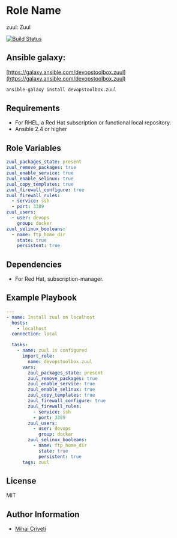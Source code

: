 Role Name
=========

zuul: Zuul

[![Build Status](https://travis-ci.org/cmihai-ansible/zuul.svg?branch=master)](https://travis-ci.org/cmihai-ansible/zuul)

Ansible galaxy:
---------------

[https://galaxy.ansible.com/devopstoolbox.zuul](https://galaxy.ansible.com/devopstoolbox.zuul)

```bash
ansible-galaxy install devopstoolbox.zuul
```

Requirements
------------

- For RHEL, a Red Hat subscription or functional local repository.
- Ansible 2.4 or higher

Role Variables
--------------

```yaml
zuul_packages_state: present
zuul_remove_packages: true
zuul_enable_service: true
zuul_enable_selinux: true
zuul_copy_templates: true
zuul_firewall_configure: true
zuul_firewall_rules:
  - service: ssh
  - port: 3389
zuul_users:
  - user: devops
    group: docker
zuul_selinux_booleans:
  - name: ftp_home_dir
    state: true
    persistent: true
```

Dependencies
------------

- For Red Hat, subscription-manager.

Example Playbook
----------------

```yaml
---
- name: Install zuul on localhost
  hosts:
    - localhost
  connection: local

  tasks:
    - name: zuul is configured
      import_role:
        name: devopstoolbox.zuul
      vars:
        zuul_packages_state: present
        zuul_remove_packages: true
        zuul_enable_service: true
        zuul_enable_selinux: true
        zuul_copy_templates: true
        zuul_firewall_configure: true
        zuul_firewall_rules:
          - service: ssh
          - port: 3389
        zuul_users:
          - user: devops
            group: docker
        zuul_selinux_booleans:
          - name: ftp_home_dir
            state: true
            persistent: true
      tags: zuul
```

License
-------

MIT

Author Information
------------------

- [Mihai Criveti](https://www.linkedin.com/in/crivetimihai)
